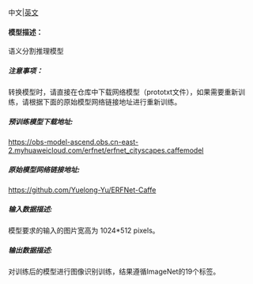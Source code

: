 中文|[英文](README_en.md)
#### 模型描述：

语义分割推理模型

##### 注意事项：
转换模型时，请直接在仓库中下载网络模型（prototxt文件），如果需要重新训练，请根据下面的原始模型网络链接地址进行重新训练。

##### 预训练模型下载地址:
https://obs-model-ascend.obs.cn-east-2.myhuaweicloud.com/erfnet/erfnet_cityscapes.caffemodel

##### 原始模型网络链接地址:
https://github.com/Yuelong-Yu/ERFNet-Caffe

##### 输入数据描述:

模型要求的输入的图片宽高为 1024*512 pixels。

##### 输出数据描述:

对训练后的模型进行图像识别训练，结果遵循ImageNet的19个标签。